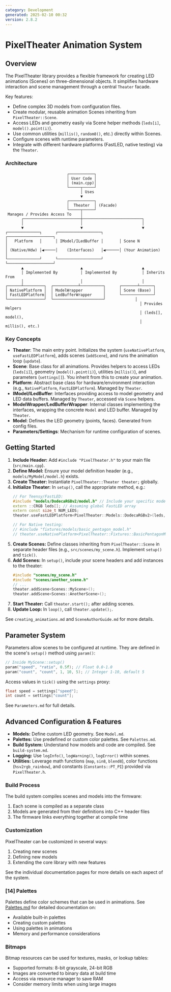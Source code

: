```yaml
---
category: Development
generated: 2025-02-10 00:32
version: 2.8.2
---
```


# PixelTheater Animation System

## Overview

The PixelTheater library provides a flexible framework for creating LED animations (Scenes) on three-dimensional objects. It simplifies hardware interaction and scene management through a central `Theater` facade.

Key features:
- Define complex 3D models from configuration files.
- Create modular, reusable animation Scenes inheriting from `PixelTheater::Scene`.
- Access LEDs and geometry easily via Scene helper methods (`leds[i]`, `model().point(i)`).
- Use common utilities (`millis()`, `random8()`, etc.) directly within Scenes.
- Configure scenes with runtime parameters.
- Integrate with different hardware platforms (FastLED, native testing) via the `Theater`.

### Architecture

```text
                           ┌───────────┐
                           │ User Code │
                           │ (main.cpp)│
                           └─────┬─────┘
                                 │ Uses
                                 ▼
                           ┌───────────┐
                           │  Theater  │ (Facade)
                           └─────┬─────┘
 Manages / Provides Access To    │
       ┌─────────────────────────┼──────────────────────────┐
       │                         │                          │
       ▼                         ▼                          ▼
┌──────────────┐      ┌───────────────────┐       ┌────────────────────┐
│   Platform   │      │ IModel/ILedBuffer │       │ Scene N            │
│ (Native/Hdw) │◀─────│    (Interfaces)   │◀──────│ (Your Animation)   │
└──────────────┘      └───────────────────┘       └────────────────────┘
       ▲                         ▲                          ▲
       │ Implemented By          │ Implemented By           │ Inherits From
       │                         │                          │
┌──────┴─────────┐  ┌───────────┴──────────┐      ┌───────┴──────┐
│ NativePlatform │  │ ModelWrapper         │      │ Scene (Base) │
│ FastLEDPlatform│  │ LedBufferWrapper     │      └──────────────┘
└────────────────┘  └──────────────────────┘             │
                                                           │ Provides Helpers
                                                           │ (leds[], model(),
                                                           │  millis(), etc.)
```

### Key Concepts 

- **Theater**: The main entry point. Initializes the system (`useNativePlatform`, `useFastLEDPlatform`), adds scenes (`addScene`), and runs the animation loop (`update`).
- **Scene**: Base class for all animations. Provides helpers to access LEDs (`leds[i]`), geometry (`model().point(i)`), utilities (`millis()`), and parameters (`settings[]`). You inherit from this to create your animation.
- **Platform**: Abstract base class for hardware/environment interaction (e.g., `NativePlatform`, `FastLEDPlatform`). Managed by `Theater`.
- **IModel/ILedBuffer**: Interfaces providing access to model geometry and LED data buffers. Managed by `Theater`, accessed via `Scene` helpers.
- **ModelWrapper/LedBufferWrapper**: Internal classes implementing the interfaces, wrapping the concrete `Model` and LED buffer. Managed by `Theater`.
- **Model**: Defines the LED geometry (points, faces). Generated from config files.
- **Parameters/Settings**: Mechanism for runtime configuration of scenes.

## Getting Started

1.  **Include Header:** Add `#include "PixelTheater.h"` to your main file (`src/main.cpp`).
2.  **Define Model:** Ensure your model definition header (e.g., `models/MyModel/model.h`) exists.
3.  **Create Theater:** Instantiate `PixelTheater::Theater theater;` globally.
4.  **Initialize Theater:** In `setup()`, call the appropriate method, e.g.:
    ```cpp
    // For Teensy/FastLED:
    #include "models/DodecaRGBv2/model.h" // Include your specific model
    extern ::CRGB leds[]; // Assuming global FastLED array
    extern const size_t NUM_LEDS;
    theater.useFastLEDPlatform<PixelTheater::Models::DodecaRGBv2>(leds, NUM_LEDS);

    // For Native testing:
    // #include "fixtures/models/basic_pentagon_model.h"
    // theater.useNativePlatform<PixelTheater::Fixtures::BasicPentagonModel>(/*led count*/);
    ```
5.  **Create Scenes:** Define classes inheriting from `PixelTheater::Scene` in separate header files (e.g., `src/scenes/my_scene.h`). Implement `setup()` and `tick()`.
6.  **Add Scenes:** In `setup()`, include your scene headers and add instances to the theater:
    ```cpp
    #include "scenes/my_scene.h"
    #include "scenes/another_scene.h"
    // ... 
    theater.addScene<Scenes::MyScene>(); 
    theater.addScene<Scenes::AnotherScene>();
    ```
7.  **Start Theater:** Call `theater.start();` after adding scenes.
8.  **Update Loop:** In `loop()`, call `theater.update();`.

See `creating_animations.md` and `SceneAuthorGuide.md` for more details.

## Parameter System

Parameters allow scenes to be configured at runtime. They are defined in the scene's `setup()` method using `param()`:

```cpp
// Inside MyScene::setup()
param("speed", "ratio", 0.5f); // Float 0.0-1.0
param("count", "count", 1, 10, 5); // Integer 1-10, default 5
```

Access values in `tick()` using the `settings` proxy:

```cpp
float speed = settings["speed"];
int count = settings["count"];
```

See `Parameters.md` for full details.

## Advanced Configuration & Features

*   **Models:** Define custom LED geometry. See `Model.md`.
*   **Palettes:** Use predefined or custom color palettes. See `Palettes.md`.
*   **Build System:** Understand how models and code are compiled. See `build-system.md`.
*   **Logging:** Use `logInfo()`, `logWarning()`, `logError()` within scenes.
*   **Utilities:** Leverage math functions (`map`, `sin8`, `blend8`), color functions (`hsv2rgb_rainbow`), and constants (`Constants::PT_PI`) provided via `PixelTheater.h`.

### Build Process

The build system compiles scenes and models into the firmware:

1. Each scene is compiled as a separate class
2. Models are generated from their definitions into C++ header files
3. The firmware links everything together at compile time

### Customization

PixelTheater can be customized in several ways:

1. Creating new scenes
2. Defining new models
3. Extending the core library with new features

See the individual documentation pages for more details on each aspect of the system.

### [14] Palettes

Palettes define color schemes that can be used in animations. See [Palettes.md](Palettes.md)
for detailed documentation on:

- Available built-in palettes
- Creating custom palettes
- Using palettes in animations
- Memory and performance considerations

### Bitmaps

Bitmap resources can be used for textures, masks, or lookup tables:

- Supported formats: 8-bit grayscale, 24-bit RGB
- Images are converted to binary data at build time
- Access via resource manager to save RAM
- Consider memory limits when using large images
